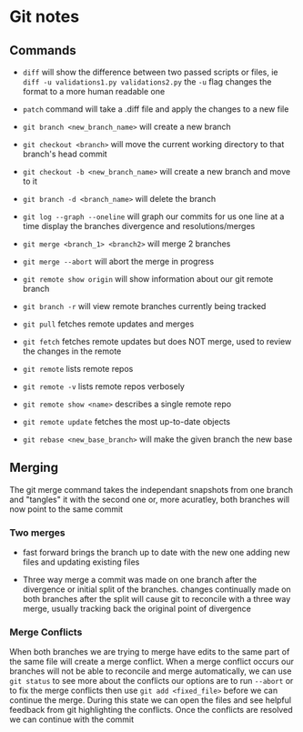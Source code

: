 # Git notes

## Commands

- `diff` will show the difference between two passed scripts or files, ie `diff -u validations1.py validations2.py` the `-u` flag changes the format to a more human readable one

- `patch` command will take a .diff file and apply the changes to a new file


- `git branch <new_branch_name>` will create a new branch

- `git checkout <branch>` will move the current working directory to that branch's head commit

- `git checkout -b <new_branch_name>` will create a new branch and move to it

- `git branch -d <branch_name>` will delete the branch

- `git log --graph --oneline` will graph our commits for us one line at a time display the branches divergence and resolutions/merges

- `git merge <branch_1> <branch2>` will merge 2 branches

- `git merge --abort` will abort the merge in progress 

- `git remote show origin` will show information about our git remote branch

- `git branch -r` will view remote branches currently being tracked

- `git pull` fetches remote updates and merges

- `git fetch` fetches remote updates but does NOT merge, used to review the changes in the remote

- `git remote` lists remote repos

- `git remote -v` lists remote repos verbosely

- `git remote show <name>` describes a single remote repo

- `git remote update` fetches the most up-to-date objects

- `git rebase <new_base_branch>` will make the given branch the new base  



## Merging

The git merge command takes the independant snapshots from one branch and "tangles" it with the second one
or, more acuratley, both branches will now point to the same commit


### Two merges
- fast forward
	brings the branch up to date with the new one adding new files and updating existing files

- Three way merge
	a commit was made on one branch after the divergence or initial split of the branches. changes continually made on both branches after the split will cause git to reconcile with a three way merge, usually tracking back the original point of divergence

### Merge Conflicts

When both branches we are trying to merge have edits to the same part of the same file will create a merge conflict.
When a merge conflict occurs our branches will not be able to reconcile and merge automatically, we can use `git status` to see more about the conflicts
our options are to run `--abort` or to fix the merge conflicts then use `git add <fixed_file>` before we can continue the merge. During this state we can open the files and see helpful feedback from git highlighting the conflicts. Once the conflicts are resolved we can continue with the commit


